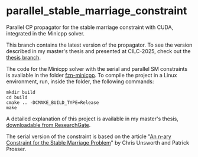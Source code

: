 # parallel_stable_marriage_constraint
Parallel CP propagator for the stable marriage constraint with CUDA, integrated in the Minicpp solver.

This branch contains the latest version of the propagator. To see the version described in my master's thesis and presented at CILC-2025, check out the [thesis branch](https://github.com/StefanoTrv/parallel_stable_marriage_constraint/tree/thesis).

The code for the Minicpp solver with the serial and parallel SM constraints is available in the folder [fzn-minicpp](/fzn-minicpp/). To compile the project in a Linux environment, run, inside the folder, the following commands:
```
mkdir build
cd build
cmake .. -DCMAKE_BUILD_TYPE=Release
make
```

A detailed explanation of this project is available in my master's thesis, [downloadable from ResearchGate](https://www.researchgate.net/publication/391483879_A_GPU-based_Parallel_Propagator_fo_the_Stable_Marriage_Constraint).

The serial version of the constraint is based on the article "[An n-ary Constraint for the Stable Marriage Problem](https://arxiv.org/abs/1308.0183)" by Chris Unsworth and Patrick Prosser.
